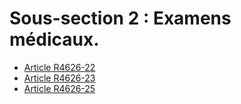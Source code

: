 # Sous-section 2 : Examens médicaux.

* [Article R4626-22](./LEGIARTI000018528004.md)
* [Article R4626-23](./LEGIARTI000031571248.md)
* [Article R4626-25](./LEGIARTI000031571252.md)
